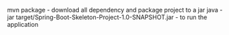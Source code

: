 mvn package
	- download all dependency and package project to a jar
java -jar target/Spring-Boot-Skeleton-Project-1.0-SNAPSHOT.jar
	- to run the application

